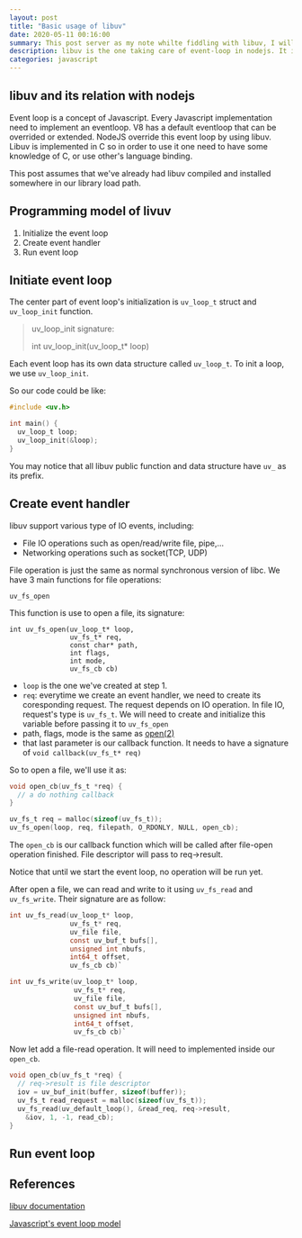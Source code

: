 ```yaml
---
layout: post
title: "Basic usage of libuv"
date: 2020-05-11 00:16:00
summary: This post server as my note whilte fiddling with libuv, I will write some basic program using libuv.
description: libuv is the one taking care of event-loop in nodejs. It is what make nodejs so good at IO operations while still running under a single thread. I will explain some basic usage of libuv in this post
categories: javascript
---
```


## libuv and its relation with nodejs

Event loop is a concept of Javascript. Every Javascript implementation need to implement an eventloop.
V8 has a default eventloop that can be overrided or extended.
NodeJS override this event loop by using libuv.
Libuv is implemented in C so in order to use it one need to have some knowledge of C, or use other's language binding.

This post assumes that we've already had libuv compiled and installed somewhere in our library load path.

## Programming model of livuv

1. Initialize the event loop
2. Create event handler
3. Run event loop

## Initiate event loop 

The center part of event loop's initialization is `uv_loop_t` struct and `uv_loop_init` function.

> uv_loop_init signature:
>
> int uv_loop_init(uv_loop_t\* loop)

Each event loop has its own data structure called `uv_loop_t`.
To init a loop, we use `uv_loop_init`.

So our code could be like:

```c
#include <uv.h>

int main() {
  uv_loop_t loop;
  uv_loop_init(&loop);
}
```

You may notice that all libuv public function and data structure have `uv_` as its prefix.

## Create event handler

libuv support various type of IO events, including:

- File IO operations such as open/read/write file, pipe,...
- Networking operations such as socket(TCP, UDP)

File operation is just the same as normal synchronous version of libc.
We have 3 main functions for file operations:

`uv_fs_open`

This function is use to open a file, its signature:

```
int uv_fs_open(uv_loop_t* loop, 
               uv_fs_t* req, 
               const char* path, 
               int flags, 
               int mode, 
               uv_fs_cb cb)
```

- `loop` is the one we've created at step 1.
- `req`: everytime we create an event handler, we need to create its coresponding request. The request depends on IO operation.
In file IO, request's type is `uv_fs_t`. We will need to create and initialize this variable before passing it to `uv_fs_open`
- path, flags, mode is the same as [open(2)](http://man7.org/linux/man-pages/man2/open.2.html)
- that last parameter is our callback function. It needs to have a signature of `void callback(uv_fs_t* req)`

So to open a file, we'll use it as:

```c
void open_cb(uv_fs_t *req) {
  // a do nothing callback
}

uv_fs_t req = malloc(sizeof(uv_fs_t));
uv_fs_open(loop, req, filepath, O_RDONLY, NULL, open_cb);
```

The `open_cb` is our callback function which will be called after file-open operation finished. File descriptor will pass to req->result.

Notice that until we start the event loop, no operation will be run yet.

After open a file, we can read and write to it using `uv_fs_read` and `uv_fs_write`. Their signature are as follow:

```c
int uv_fs_read(uv_loop_t* loop, 
               uv_fs_t* req, 
               uv_file file, 
               const uv_buf_t bufs[], 
               unsigned int nbufs, 
               int64_t offset, 
               uv_fs_cb cb)`
```

```c
int uv_fs_write(uv_loop_t* loop, 
                uv_fs_t* req, 
                uv_file file, 
                const uv_buf_t bufs[], 
                unsigned int nbufs, 
                int64_t offset, 
                uv_fs_cb cb)`
```

Now let add a file-read operation. It will need to implemented inside our `open_cb`.

```c
void open_cb(uv_fs_t *req) {
  // req->result is file descriptor
  iov = uv_buf_init(buffer, sizeof(buffer));
  uv_fs_t read_request = malloc(sizeof(uv_fs_t));
  uv_fs_read(uv_default_loop(), &read_req, req->result,
    &iov, 1, -1, read_cb);
}
```
## Run event loop

## References

[libuv documentation](http://docs.libuv.org/en/v1.x/)

[Javascript's event loop model](https://developer.mozilla.org/en-US/docs/Web/JavaScript/EventLoop)
